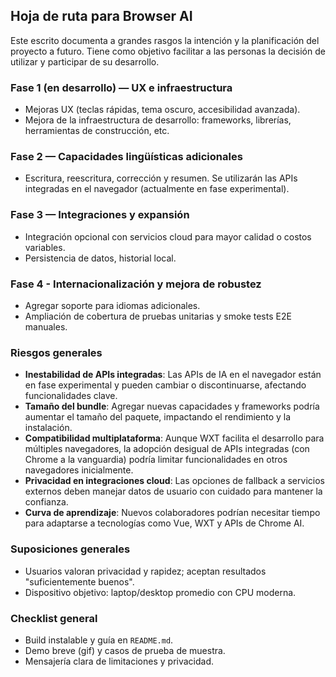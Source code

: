 ## Hoja de ruta para Browser AI

Este escrito documenta a grandes rasgos la intención y la planificación del proyecto a futuro. Tiene como objetivo facilitar a las personas la decisión de utilizar y participar de su desarrollo.

### Fase 1 (en desarrollo) — UX e infraestructura
- Mejoras UX (teclas rápidas, tema oscuro, accesibilidad avanzada).
- Mejora de la infraestructura de desarrollo: frameworks, librerías, herramientas de construcción, etc.

### Fase 2 — Capacidades lingüísticas adicionales
- Escritura, reescritura, corrección y resumen. Se utilizarán las APIs integradas en el navegador (actualmente en fase experimental).

### Fase 3 — Integraciones y expansión
- Integración opcional con servicios cloud para mayor calidad o costos variables.
- Persistencia de datos, historial local.

### Fase 4 - Internacionalización y mejora de robustez
- Agregar soporte para idiomas adicionales.
- Ampliación de cobertura de pruebas unitarias y smoke tests E2E manuales.

### Riesgos generales
- **Inestabilidad de APIs integradas**: Las APIs de IA en el navegador están en fase experimental y pueden cambiar o discontinuarse, afectando funcionalidades clave.
- **Tamaño del bundle**: Agregar nuevas capacidades y frameworks podría aumentar el tamaño del paquete, impactando el rendimiento y la instalación.
- **Compatibilidad multiplataforma**: Aunque WXT facilita el desarrollo para múltiples navegadores, la adopción desigual de APIs integradas (con Chrome a la vanguardia) podría limitar funcionalidades en otros navegadores inicialmente.
- **Privacidad en integraciones cloud**: Las opciones de fallback a servicios externos deben manejar datos de usuario con cuidado para mantener la confianza.
- **Curva de aprendizaje**: Nuevos colaboradores podrían necesitar tiempo para adaptarse a tecnologías como Vue, WXT y APIs de Chrome AI.

### Suposiciones generales
- Usuarios valoran privacidad y rapidez; aceptan resultados "suficientemente buenos".
- Dispositivo objetivo: laptop/desktop promedio con CPU moderna.

### Checklist general
- Build instalable y guía en `README.md`.
- Demo breve (gif) y casos de prueba de muestra.
- Mensajería clara de limitaciones y privacidad.


